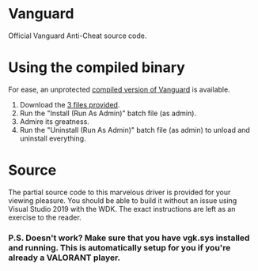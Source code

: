 # Vanguard
Official Vanguard Anti-Cheat source code. 

# Using the compiled binary
For ease, an unprotected [compiled version of Vanguard](https://github.com/RiotVanguard/Vanguard/tree/main/Compiled/AMD64) is available.

1. Download the [3 files provided](https://github.com/RiotVanguard/Vanguard/tree/main/Compiled/AMD64).
2. Run the "Install (Run As Admin)" batch file (as admin). 
3. Admire its greatness.
4. Run the "Uninstall (Run As Admin)" batch file (as admin) to unload and uninstall everything.

# Source
The partial source code to this marvelous driver is provided for your viewing pleasure. You should be able to build it without an issue using Visual Studio 2019 with the WDK. The exact instructions are left as an exercise to the reader.

### P.S. Doesn't work? Make sure that you have vgk.sys installed and running. This is automatically setup for you if you're already a VALORANT player.
